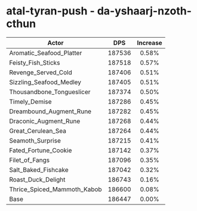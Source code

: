 # atal-tyran-push - da-yshaarj-nzoth-cthun
| Actor | DPS | Increase |
|---|:---:|:---:|
|Aromatic_Seafood_Platter|187536|0.58%|
|Feisty_Fish_Sticks|187518|0.57%|
|Revenge_Served_Cold|187406|0.51%|
|Sizzling_Seafood_Medley|187405|0.51%|
|Thousandbone_Tongueslicer|187374|0.50%|
|Timely_Demise|187286|0.45%|
|Dreambound_Augment_Rune|187282|0.45%|
|Draconic_Augment_Rune|187268|0.44%|
|Great_Cerulean_Sea|187264|0.44%|
|Seamoth_Surprise|187215|0.41%|
|Fated_Fortune_Cookie|187142|0.37%|
|Filet_of_Fangs|187096|0.35%|
|Salt_Baked_Fishcake|187042|0.32%|
|Roast_Duck_Delight|186743|0.16%|
|Thrice_Spiced_Mammoth_Kabob|186600|0.08%|
|Base|186447|0.00%|
